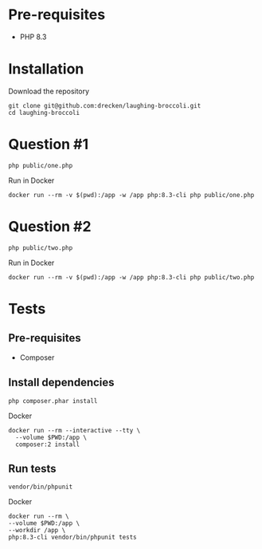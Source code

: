# Pre-requisites

- PHP 8.3

# Installation

Download the repository

```
git clone git@github.com:drecken/laughing-broccoli.git
cd laughing-broccoli
```

# Question #1

```
php public/one.php
```

Run in Docker

```
docker run --rm -v $(pwd):/app -w /app php:8.3-cli php public/one.php
```

# Question #2

```
php public/two.php
```

Run in Docker

```
docker run --rm -v $(pwd):/app -w /app php:8.3-cli php public/two.php
```

# Tests

## Pre-requisites

- Composer

## Install dependencies

```
php composer.phar install
```

Docker

```
docker run --rm --interactive --tty \
  --volume $PWD:/app \
  composer:2 install
```

## Run tests

```
vendor/bin/phpunit
```

Docker

```
docker run --rm \
--volume $PWD:/app \
--workdir /app \
php:8.3-cli vendor/bin/phpunit tests
```